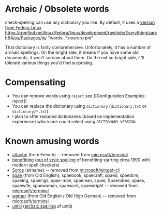 # Archaic / Obsolete words

check-spelling can use any dictionary you like. By default, it uses a [version from Fedora Linux](https://github.com/check-spelling/check-spelling/tree/dictionary) https://rpmfind.net/linux/fedora/linux/development/rawhide/Everything/aarch64/os/Packages/w/ "words-.*.noarch.rpm"

That dictionary is fairly comprehensive. Unfortunately, it has a number of archaic spellings. On the bright side, it means if you have some old documents, it won't scream about them. On the not so bright side, it'll tolerate various things you'd find surprising.

# Compensating
* You can remove words using `reject` see [[Configuration Examples: reject]]
* You can replace the dictionary using `dictionary` (`dictionary.txt` or `dictionary/*.txt`)
* I plan to offer reduced dictionaries (based on implementation experience) which one could select using `DICTIONARY_VERSION`

# Known amusing words

* [attache](https://www.merriam-webster.com/dictionary/attache) (from French) -- removed from [microsoft/terminal](https://github.com/microsoft/terminal/commit/827cc42a45e7a68cabf426833cc409a2bec9d3ac#diff-4a97f7b6bd038d5e4082fe476036b224L28676)
* [benefitting]() ([out of style spelling](https://books.google.com/ngrams/graph?content=benefiting%2Cbenefitting&year_start=1800&year_end=2008&corpus=15&smoothing=3&share=&direct_url=t1%3B%2Cbenefiting%3B%2Cc0%3B.t1%3B%2Cbenefitting%3B%2Cc0) of benefiting starting circa 1990 with modern spell checkers)
* [Sorce](https://en.wiktionary.org/wiki/Sorce) (sirname) -- removed from [microsoft/winget-cli](https://github.com/microsoft/winget-cli/commit/3c10211f321701f313ca56593e4944f963110dbe)
* [spae](https://www.dictionary.com/browse/spae) (from Old English), spaebook, spaecraft, spaed, spaedom, spaeing, spaeings, spae-man, spaeman, spaer, Spaerobee, spaes, spaewife, spaewoman, spaework, spaewright -- removed from [microsoft/terminal](https://github.com/microsoft/terminal/commit/dc43524eb23feb9962e5277c639628d0e982f1bf#diff-4a97f7b6bd038d5e4082fe476036b224)
* [wether](https://www.dictionary.com/browse/wether)  (from Old English / Old High German) -- removed from [microsoft/terminal](https://github.com/microsoft/terminal/commit/9409e851d043775ea973a7cc50cc1ba0c2f660a2#diff-4a97f7b6bd038d5e4082fe476036b224)
* [untill](https://en.wiktionary.org/wiki/untill) ([archaic spelling](https://books.google.com/ngrams/graph?content=untill%2Cuntil&year_start=1800&year_end=2008&corpus=15&smoothing=3&share=&direct_url=t1%3B%2Cuntill%3B%2Cc0%3B.t1%3B%2Cuntil%3B%2Cc0) of until) 